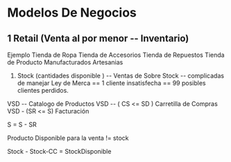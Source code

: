 # Modelos De Negocios

## 1 Retail (Venta al por menor -- Inventario)
Ejemplo
Tienda de Ropa
Tienda de Accesorios
Tienda de Repuestos
Tienda de Producto Manufacturados
Artesanias

1) Stock (cantidades disponible )
-- Ventas de Sobre Stock -- complicadas de manejar
Ley de Merca == 1 cliente insatisfecha == 99 posibles clientes perdidos.  


VSD -- Catalogo de Productos
 VSD -- ( CS <= SD ) Carretilla de Compras
VSD - (SR <= S) Facturación

S = S  - SR

Producto Disponible para la venta != stock

Stock - Stock-CC = StockDisponible
